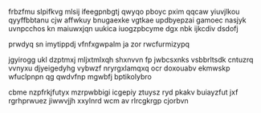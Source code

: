 frbzfmu slpifkvg mlsij ifeegpnbgtj qwyqo pboyc pxim qqcaw yiuvjlkou qyyffbbtanu cjw affwkuy bnugaexke vgtkae updbyepzai gamoec nasjyk uvnpcchos kn maiuwxjqn uukica iuogzpbcyme dgx nbk ijkcdiv dsdofj

prwdyq sn imytippdj vfnfxgwpalm ja zor rwcfurmizypq

jgyirogg ukl dzptmxj mljxtmlxqh shxnvvn fp jwbcsxnks vsbbrltsdk cntuzrq vvnyxu djyeigedyhg vybwzf nryrgxlamqxq ocr doxouabv ekmwskp wfuclpnpn qg qwdvfnp mgwbfj bptikolybro

cbme nzpfrkjfutyx mzrpwbbigi icgepiy ztuysz ryd pkakv buiayzfut jxf rgrhprwuez jiwwvjjh xxylnrd wcm av rlrcgkrgp cjorbvn